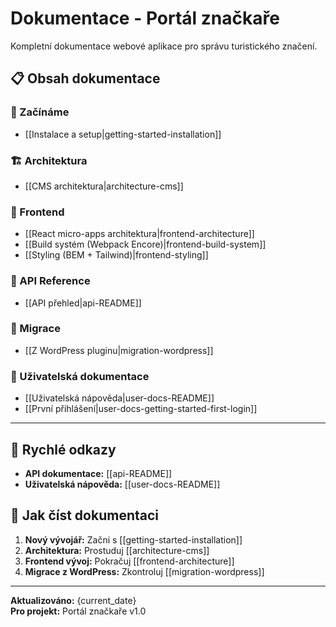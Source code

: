 # Dokumentace - Portál značkaře

Kompletní dokumentace webové aplikace pro správu turistického značení.

## 📋 Obsah dokumentace

### 🚀 Začínáme
- [[Instalace a setup|getting-started-installation]]

### 🏗️ Architektura  
- [[CMS architektura|architecture-cms]]

### 🎨 Frontend
- [[React micro-apps architektura|frontend-architecture]]
- [[Build systém (Webpack Encore)|frontend-build-system]]
- [[Styling (BEM + Tailwind)|frontend-styling]]

### 🔌 API Reference
- [[API přehled|api-README]]

### 🔄 Migrace
- [[Z WordPress pluginu|migration-wordpress]]

### 👥 Uživatelská dokumentace
- [[Uživatelská nápověda|user-docs-README]]
- [[První přihlášení|user-docs-getting-started-first-login]]

---

## 🔗 Rychlé odkazy

- **API dokumentace:** [[api-README]]
- **Uživatelská nápověda:** [[user-docs-README]]

## 📖 Jak číst dokumentaci

1. **Nový vývojář:** Začni s [[getting-started-installation]]
2. **Architektura:** Prostuduj [[architecture-cms]]
3. **Frontend vývoj:** Pokračuj [[frontend-architecture]]
4. **Migrace z WordPress:** Zkontroluj [[migration-wordpress]]

---

**Aktualizováno:** {current_date}  
**Pro projekt:** Portál značkaře v1.0